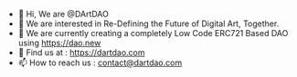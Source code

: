 - 👋 Hi, We are @DArtDAO
- 👀 We are interested in Re-Defining the Future of Digital Art, Together.
- 🌱 We are currently creating a completely Low Code ERC721 Based DAO using https://dao.new 
- 🔗 Find us at : https://dartdao.com
- 📫 How to reach us : contact@dartdao.com
